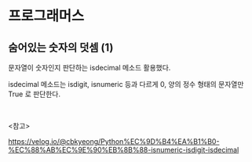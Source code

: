 # 프로그래머스

## 숨어있는 숫자의 덧셈 (1)

문자열이 숫자인지 판단하는 isdecimal 메소드 활용했다.

isdecimal 메소드는 isdigit, isnumeric 등과 다르게 0, 양의 정수 형태의 문자열만 True 로 판단한다.

<br>

<참고>

https://velog.io/@cbkyeong/Python%EC%9D%B4%EA%B1%B0-%EC%88%AB%EC%9E%90%EB%8B%88-isnumeric-isdigit-isdecimal

